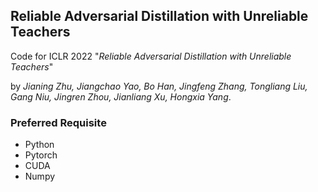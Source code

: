 ## Reliable Adversarial Distillation with Unreliable Teachers

Code for ICLR 2022 "*Reliable Adversarial Distillation with Unreliable Teachers*" 

[OpenReview]: https://openreview.net/forum?id=u6TRGdzhfip&amp;referrer=%5BAuthor%20Console%5D(%2Fgroup%3Fid%3DICLR.cc%2F2022%2FConference%2FAuthors%23your-submissions)

by *Jianing Zhu, Jiangchao Yao, Bo Han, Jingfeng Zhang, Tongliang Liu, Gang Niu, Jingren Zhou, Jianliang Xu, Hongxia Yang*.

### Preferred Requisite

- Python
- Pytorch
- CUDA
- Numpy

